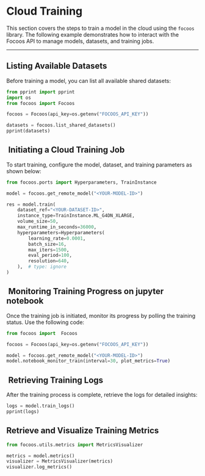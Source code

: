 # Cloud Training

This section covers the steps to train a model in the cloud using the `focoos` library. The following example demonstrates how to interact with the Focoos API to manage models, datasets, and training jobs.

---

## Listing Available Datasets

Before training a model, you can list all available shared datasets:

```python
from pprint import pprint
import os
from focoos import Focoos

focoos = Focoos(api_key=os.getenv("FOCOOS_API_KEY"))

datasets = focoos.list_shared_datasets()
pprint(datasets)
```

##  Initiating a Cloud Training Job
To start training, configure the model, dataset, and training parameters as shown below:

```python
from focoos.ports import Hyperparameters, TrainInstance

model = focoos.get_remote_model("<YOUR-MODEL-ID>")

res = model.train(
    dataset_ref="<YOUR-DATASET-ID>",
    instance_type=TrainInstance.ML_G4DN_XLARGE,
    volume_size=50,
    max_runtime_in_seconds=36000,
    hyperparameters=Hyperparameters(
        learning_rate=0.0001,
        batch_size=16,
        max_iters=1500,
        eval_period=100,
        resolution=640,
    ),  # type: ignore
)
```

##  Monitoring Training Progress on jupyter notebook

Once the training job is initiated, monitor its progress by polling the training status. Use the following code:

```python
from focoos import  Focoos

focoos = Focoos(api_key=os.getenv("FOCOOS_API_KEY"))

model = focoos.get_remote_model("<YOUR-MODEL-ID>")
model.notebook_monitor_train(interval=30, plot_metrics=True)
```

##  Retrieving Training Logs

After the training process is complete, retrieve the logs for detailed insights:

```python
logs = model.train_logs()
pprint(logs)
```

## Retrieve and Visualize Training Metrics

```python
from focoos.utils.metrics import MetricsVisualizer

metrics = model.metrics()
visualizer = MetricsVisualizer(metrics)
visualizer.log_metrics()
```
